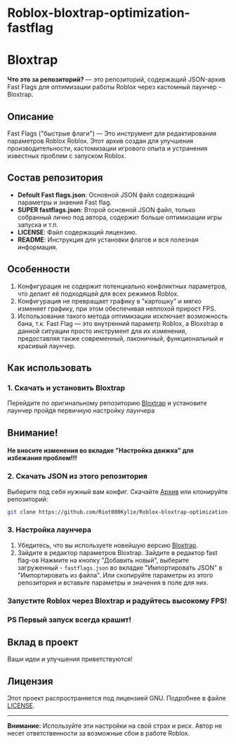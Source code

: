 # Roblox-bloxtrap-optimization-fastflag
# Bloxtrap

**Что это за репозиторий?** — это репозиторий, содержащий JSON-архив Fast Flags для оптимизации работы Roblox через кастомный лаунчер - Bloxtrap.

## Описание
Fast Flags ("быстрые флаги") — Это инструмент для редактирования параметров Roblox Roblox. Этот архив создан для улучшения производительности, кастомизации игрового опыта и устранения известных проблем с запуском Roblox.

## Состав репозитория
- **Defoult Fast flags.json**: Основной JSON файл содержащий параметры и знаения Fast flag.
- **SUPER fastflags.json**: Второй основной JSON файл, только собранный лично под автора, содержит больше оптимизации игры запуска и т.п.
- **LICENSE**: Файл содержащий лицензию.
- **README**: Инструкция для установки флагов и вся полезная информация.
  
## Особенности
1. Конфигурация не содержит потенциально конфликтных параметров, что делает её подходящей для всех режимов Roblox.
2. Конфигурация не превращает графику в "картошку" и мягко изменяет графику, при этом обеспечивая неплохой прирост FPS.
3. Использование такого метода оптимизации исключает возможность бана, т.к. Fast Flag — это внутренний параметр Roblox, а Bloxstrap в данной ситуации просто инструмент для их изменения, предоставляя также современный, лаконичный, функциональный и красивый лаунчер.
 
## Как использовать
 
### 1. Скачать и установить Bloxtrap
Перейдите по оригинальному репозиторию [Bloxtrap](https://github.com/bloxstraplabs/bloxstrap/releases)
и установите лаунчер пройдя первичную настройку лаунчера
## Внимание! ## 
#### Не вносите изменения во вкладке "Настройка движка" для избежания проблем!!!
 
### 2. Скачать JSON из этого репозитория
Выберите под себя нужный вам конфиг.
Скачайте [Архив](https://github.com/Riot000Kylie/Roblox-bloxtrap-optimization-fastflag/archive/refs/heads/main.zip)
              или 
                  клонируйте репозиторий:
```bash
git clone https://github.com/Riot000Kylie/Roblox-bloxtrap-optimization-fastflag
```
 
### 3. Настройка лаунчера
1. Убедитесь, что вы используете новейшую версию [Bloxtrap](https://github.com/bloxstraplabs/bloxstrap).
2. Зайдите в редактор параметров Bloxtrap.
   Зайдите в редактор fast flag-ов
     Нажмите на кнопку "Добавить новый", выберите загруженный - `fastflags.json` во вкладке "Импортировать JSON" в "Импортировать из файла".
     Или скопируйте параметры из этого репозитория и вставьте параметры и значения в поле для них.
    
### Запустите Roblox через Bloxtrap и радуйтесь высокому FPS!
### PS Первый запуск всегда крашит!
## Вклад в проект
Ваши идеи и улучшения приветствуются!

## Лицензия
Этот проект распространяется под лицензией GNU. Подробнее в файле [LICENSE](LICENSE).

---

**Внимание:** Используйте эти настройки на свой страх и риск. Автор не несет ответственности за возможные сбои в работе Roblox.
